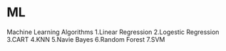 # ML
Machine Learning Algorithms
	1.Linear Regression
	2.Logestic Regression
	3.CART
	4.KNN
	5.Navie Bayes
	6.Random Forest
	7.SVM
